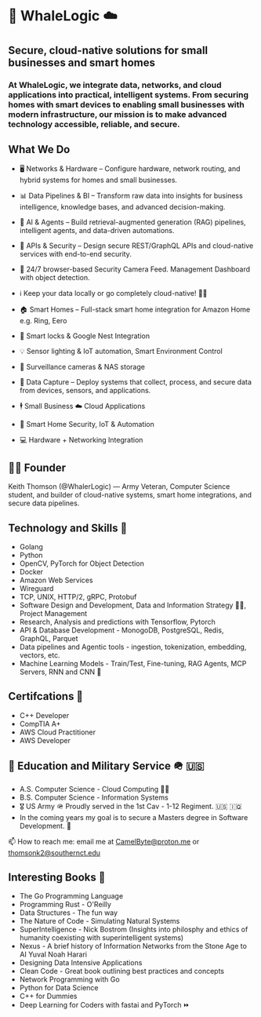 # 🐋 WhaleLogic ☁️

## Secure, cloud-native solutions for small businesses and smart homes

### At WhaleLogic, we integrate data, networks, and cloud applications into practical, intelligent systems. From securing homes with smart devices to enabling small businesses with modern infrastructure, our mission is to make advanced technology accessible, reliable, and secure.

## What We Do

- 🖥️ Networks & Hardware – Configure hardware, network routing, and hybrid systems for homes and small businesses.

- 📊 Data Pipelines & BI – Transform raw data into insights for business intelligence, knowledge bases, and advanced decision-making.

- 🤖 AI & Agents – Build retrieval-augmented generation (RAG) pipelines, intelligent agents, and data-driven automations.

- 🔐 APIs & Security – Design secure REST/GraphQL APIs and cloud-native services with end-to-end security.

- 👮 24/7 browser-based Security Camera Feed. Management Dashboard with object detection.

- ℹ️ Keep your data locally or go completely cloud-native! 😶‍🌫️

- 🏠 Smart Homes – Full-stack smart home integration for Amazon Home e.g. Ring, Eero

- 🔐 Smart locks & Google Nest Integration

- 💡 Sensor lighting & IoT automation, Smart Environment Control

- 🎥 Surveillance cameras & NAS storage

- 📡 Data Capture – Deploy systems that collect, process, and secure data from devices, sensors, and applications.

- 🕴️ Small Business ☁️ Cloud Applications

- 🧠 Smart Home Security, IoT & Automation

- 💻 Hardware + Networking Integration

## 👨‍💻 Founder

Keith Thomson (@WhalerLogic) — Army Veteran, Computer Science student, and builder of cloud-native systems, smart home integrations, and secure data pipelines.


## Technology and Skills 🥞

<ul>
        <li>Golang</li>
        <li>Python</li>
        <li>OpenCV, PyTorch for Object Detection</li>
        <li>Docker</li>
        <li>Amazon Web Services</li>
        <li>Wireguard</li>
        <li>TCP, UNIX, HTTP/2, gRPC, Protobuf</li>
        <li>Software Design and Development, Data and Information Strategy 🧑‍🚀, Project Management</li>
        <li>Research, Analysis and predictions with Tensorflow, Pytorch</li>
        <li>API & Database Development - MonogoDB, PostgreSQL, Redis, GraphQL, Parquet </li>
        <li>Data pipelines and Agentic tools - ingestion, tokenization, embedding, vectors, etc. </li>
        <li>Machine Learning Models - Train/Test, Fine-tuning, RAG Agents, MCP Servers, RNN and CNN 🧠</li>
</ul>

## Certifcations 🔐

<ul>
        <li>C++ Developer</li>
        <li>CompTIA A+</li>
        <li>AWS Cloud Practitioner</li>
        <li>AWS Developer</li>
</ul>

## 🏫 Education and Military Service 🪖 🇺🇸


<ul>
        <li> A.S. Computer Science - Cloud Computing 👨‍🎓 </li>    
        <li>B.S. Computer Science - Information Systems </li>
        <li>🎖️ US Army 🪖 Proudly served in the 1st Cav - 1-12 Regiment. 🇺🇸 🇮🇶</li>
        <li>In the coming years my goal is to secure a Masters degree in Software Development. 🚀 </li>
</ul>

📫 How to reach me: email me at CamelByte@proton.me or thomsonk2@southernct.edu

## Interesting Books 📗

- The Go Programming Language 
- Programming Rust - O'Reilly
- Data Structures - The fun way
- The Nature of Code - Simulating Natural Systems
- SuperIntelligence - Nick Bostrom (Insights into philosphy and ethics of humanity coexisting with superintelligent systems)
- Nexus - A brief history of Information Networks from the Stone Age to AI Yuval Noah Harari
- Designing Data Intensive Applications
- Clean Code - Great book outlining best practices and concepts
- Network Programming with Go
- Python for Data Science
- C++ for Dummies
- Deep Learning for Coders with fastai and PyTorch ⏩ 
